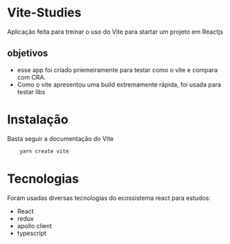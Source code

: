 # Vite-Studies

Aplicação feita para treinar o uso do Vite para startar um projeto em Reactjs

## objetivos

- esse app foi criado priemeiramente para testar como o vite e compara com CRA.
- Como o vite apresentou uma build extremamente rápida, foi usada para testar libs

# Instalação

Basta seguir a documentação do Vite

```bash
    yarn create vite
```

# Tecnologias

Foram usadas diversas tecnologias do ecossistema react para estudos:

- React 
- redux
- apollo client
- typescript


